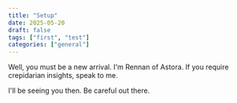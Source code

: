 ```yaml
---
title: "Setup"
date: 2025-05-20
draft: false
tags: ["first", "test"]
categories: ["general"]
---
```



Well, you must be a new arrival. I'm Rennan of Astora. If you require crepidarian insights, speak to me.

I'll be seeing you then. Be careful out there.
